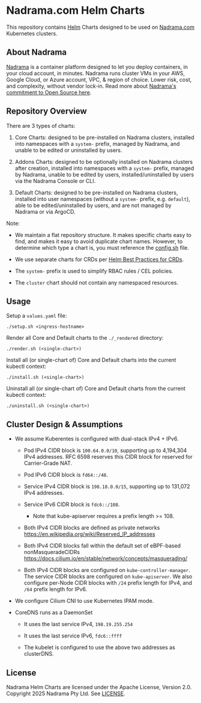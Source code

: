 # Nadrama.com Helm Charts

This repository contains [Helm](https://helm.sh/) Charts designed to be used on [Nadrama.com](https://nadrama.com) Kubernetes clusters.

## About Nadrama

[Nadrama](https://nadrama.com) is a container platform designed to let you deploy containers, in your cloud account, in minutes. Nadrama runs cluster VMs in your AWS, Google Cloud, or Azure account, VPC, & region of choice. Lower risk, cost, and complexity, without vendor lock-in. Read more about [Nadrama's commitment to Open Source here](https://nadrama.com/opensource).

## Repository Overview

There are 3 types of charts:

1. Core Charts: designed to be pre-installed on Nadrama clusters, installed into namespaces with a `system-` prefix, managed by Nadrama, and unable to be edited or uninstalled by users.

2. Addons Charts: designed to be optionally installed on Nadrama clusters after creation, installed into namespaces with a `system-` prefix, managed by Nadrama, unable to be edited by users, installed/uninstalled by users via the Nadrama Console or CLI.

3. Default Charts: designed to be pre-installed on Nadrama clusters, installed into user namespaces (without a `system-` prefix, e.g. `default`), able to be edited/uninstalled by users, and are not managed by Nadrama or via ArgoCD.

Note:

- We maintain a flat repository structure. It makes specific charts easy to find, and makes it easy to avoid duplicate chart names. However, to determine which type a chart is, you must reference the [config.sh](./config.sh) file.

- We use separate charts for CRDs per [Helm Best Practices for CRDs](https://helm.sh/docs/chart_best_practices/custom_resource_definitions/#method-2-separate-charts).

- The `system-` prefix is used to simplify RBAC rules / CEL policies.

- The `cluster` chart should not contain any namespaced resources.

## Usage

Setup a `values.yaml` file:

```
./setup.sh <ingress-hostname>
```

Render all Core and Default charts to the `./_rendered` directory:

```
./render.sh (<single-chart>)
```

Install all (or single-chart of) Core and Default charts into the current kubectl context:

```
./install.sh (<single-chart>)
```

Uninstall all (or single-chart of) Core and Default charts from the current kubectl context:

```
./uninstall.sh (<single-chart>)
```

## Cluster Design & Assumptions

* We assume Kuberentes is configured with dual-stack IPv4 + IPv6.

  * Pod IPv4 CIDR block is `100.64.0.0/10`, supporting
    up to 4,194,304 IPv4 addresses. RFC 6598 reserves this CIDR block for
    reserved for Carrier-Grade NAT.

  * Pod IPv6 CIDR block is `fd64::/48`.

  * Service IPv4 CIDR block is `198.18.0.0/15`, supporting up to 131,072 IPv4
    addresses.

  * Service IPv6 CIDR block is `fdc6::/108`.

    * Note that kube-apiserver requires a prefix length >= 108.

  * Both IPv4 CIDR blocks are defined as private networks
    <https://en.wikipedia.org/wiki/Reserved_IP_addresses>

  * Both IPv4 CIDR blocks fall within the default set of eBPF-based
    nonMasqueradeCIDRs  <https://docs.cilium.io/en/stable/network/concepts/masquerading/>

  * Both IPv4 CIDR blocks are configured on `kube-controller-manager`.
    The service CIDR blocks are configured on `kube-apiserver`.
    We also configure per-Node CIDR blocks with `/24` prefix length for IPv4, and `/64` prefix length for IPv6.

* We configure Cilium CNI to use Kubernetes IPAM mode.

* CoreDNS runs as a DaemonSet

  * It uses the last service IPv4, `198.19.255.254`

  * It uses the last service IPv6, `fdc6::ffff`

  * The  kubelet is configured to use the above two addresses as clusterDNS.

## License

Nadrama Helm Charts are licensed under the Apache License, Version 2.0.
Copyright 2025 Nadrama Pty Ltd.
See [LICENSE](./LICENSE).
